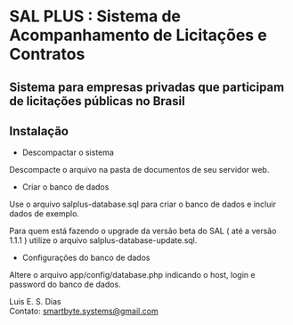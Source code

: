 # SAL PLUS : Sistema de Acompanhamento de Licitações e Contratos    

## Sistema para empresas privadas que participam de licitações públicas no Brasil

## Instalação  

* Descompactar o sistema  

Descompacte o arquivo na pasta de documentos de seu servidor web.  

* Criar o banco de dados  

Use o arquivo salplus-database.sql para criar o banco de dados e incluir dados de exemplo.  

Para quem está fazendo o upgrade da versão beta do SAL ( até a versão 1.1.1 ) utilize o 
arquivo salplus-database-update.sql.  

* Configurações do banco de dados  

Altere o arquivo app/config/database.php indicando o host, login e password do banco de dados.  

Luis E. S. Dias  
Contato: smartbyte.systems@gmail.com